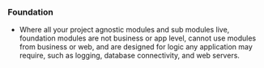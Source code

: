 ### Foundation

- Where all your project agnostic modules and sub modules live, foundation modules are not business or app level, cannot use modules from business or web, and are designed for logic any application may require, such as logging, database connectivity, and web servers.
